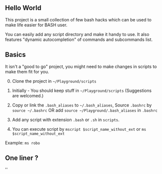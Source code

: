 Hello World 
--------------------

This project is a small collection of few bash hacks which can be used to make life easier for BASH user. 

You can easily add any script directory and make it handy to use. It also features "dynamic autocompletion" of commands and subcommands list. 


Basics
--------------------
It isn't a "good to go" project, you might need to make changes in scripts to make them fit for you. 

0. Clone the project in `~/Playground/scripts`
1. Initially - You should keep stuff in `~/Playground/scripts` (Suggestions are welcomed.)
2. Copy or link the `.bash_aliases` to `~/.bash_aliases`, Source `.bashrc` by `source ~/.bashrc`
   OR
    add `source ~/Playground/.bash_aliases` in `.bashrc`
       
3. Add any script with extension `.bash` or `.sh` in `scripts`.
4. You can execute script by `mscript $script_name_without_ext` or `ms $script_name_without_ext`


Example: `ms robo`



One liner ?
-------------------
''